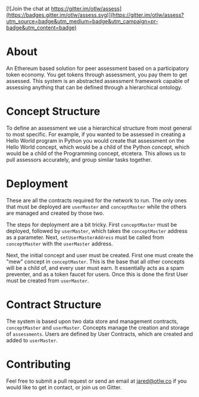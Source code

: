 [![Join the chat at https://gitter.im/otlw/assess](https://badges.gitter.im/otlw/assess.svg)](https://gitter.im/otlw/assess?utm_source=badge&utm_medium=badge&utm_campaign=pr-badge&utm_content=badge)

About
========

An Ethereum based solution for peer assessment based on a participatory token economy. You get tokens through assessment, you pay them to get assessed. This system is an abstracted assessment framework capable of assessing anything that can be defined through a hierarchical ontology.

Concept Structure
============
To define an assessment we use a hierarchical structure from most general to most specific. For example, if you wanted to be assessed in creating a Hello World program in Python you would create that assessment on the Hello World concept, which would be a child of the Python concept, which would be a child of the Programming concept, etcetera. This allows us to pull assessors accurately, and group similar tasks together.

Deployment
========
These are all the contracts required for the network to run. The only ones that must be deployed are `userMaster` and `conceptMaster` while the others are managed and created by those two.

The steps for deployment are a bit tricky. First `conceptMaster` must be deployed, followed by `userMaster`, which takes the `conceptMaster` address as a parameter. Next, `setUserMasterAddress` must be called from `conceptMaster` with the `userMaster` address.

Next, the initial concept and user must be created. First one must create the "mew" concept in `conceptMaster`. This is the base that all other concepts will be a child of, and every user must earn. It essentially acts as a spam preventer, and as a token faucet for users. Once this is done the first User must be created from `userMaster`.


Contract Structure
==============
The system is based upon two data store and management contracts, `conceptMaster` and `userMaster`. Concepts manage the creation and storage of `assessments`. Users are defined by User Contracts, which are created and added to `userMaster`.

Contributing
=========
Feel free to submit a pull request or send an email at <jared@otlw.co> if you would like to get in contact, or join us on Gitter.
